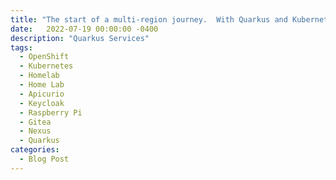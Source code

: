 ```yaml
---
title: "The start of a multi-region journey.  With Quarkus and Kubernetes"
date:   2022-07-19 00:00:00 -0400
description: "Quarkus Services"
tags:
  - OpenShift
  - Kubernetes
  - Homelab
  - Home Lab
  - Apicurio
  - Keycloak
  - Raspberry Pi
  - Gitea
  - Nexus
  - Quarkus
categories:
  - Blog Post
---
```

